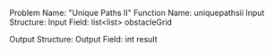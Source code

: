 Problem Name: "Unique Paths II"
Function Name: uniquepathsii
Input Structure:
Input Field: list<list<int>> obstacleGrid

Output Structure:
Output Field: int result